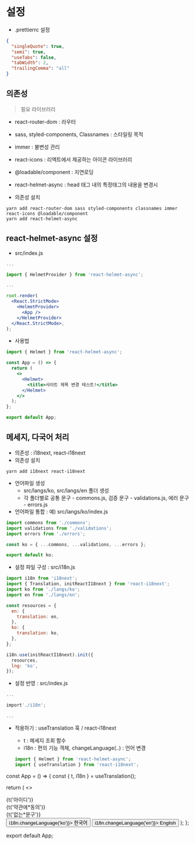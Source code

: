 # 설정

- .prettierrc 설정

```json
{
  "singleQuote": true,
  "semi": true,
  "useTabs": false,
  "tabWidth": 2,
  "trailingComma": "all"
}
```

## 의존성

> 필요 라이브러리

- react-router-dom : 라우터
- sass, styled-components, Classnames : 스타일링 목적
- immer : 불변성 관리
- react-icons : 리액트에서 제공하는 아이콘 라이브러리
- @loadable/component : 지연로딩
- react-helmet-async : head 태그 내의 특정태그의 내용을 변경시

- 의존성 설치

```
yarn add react-router-dom sass styled-components classnames immer react-icons @loadable/component
yarn add react-helmet-async
```

## react-helmet-async 설정

- src/index.js

```jsx
...

import { HelmetProvider } from 'react-helmet-async';

...

root.render(
  <React.StrictMode>
    <HelmetProvider>
      <App />
    </HelmetProvider>
  </React.StrictMode>,
);

```

- 사용법

```jsx
import { Helmet } from 'react-helmet-async';

const App = () => {
  return (
    <>
      <Helmet>
        <title>사이트 제목 변경 테스트!</title>
      </Helmet>
    </>
  );
};

export default App;
```

## 메세지, 다국어 처리

- 의존성 : i18next, react-i18next
- 의존성 설치

```
yarn add i18next react-i18next
```

- 언어파일 생성
  - src/langs/ko, src/langs/en 폴더 생성
  - 각 폴더별로 공통 문구 - commons.js, 검증 문구 - validations.js, 에러 문구 - errors.js
- 언어파일 통합 : 예) src/langs/ko/index.js

```javascript
import commons from './commons';
import validations from './validations';
import errors from './errors';

const ko = { ...commons, ...validations, ...errors };

export default ko;
```

- 설정 파일 구성 : src/i18n.js

```javascript
import i18n from 'i18next';
import { Translation, initReactI18next } from 'react-i18next';
import ko from './langs/ko';
import en from './langs/en';

const resources = {
  en: {
    translation: en,
  },
  ko: {
    translation: ko,
  },
};

i18n.use(initReactI18next).init({
  resources,
  lng: 'ko',
});
```

- 설정 반영 : src/index.js

```javascript
...

import'./i18n';

...

```

- 적용하기 : useTranslation 훅 / react-i18next

  - t : 메세지 조회 함수
  - i18n : 편의 기능 객체, changeLanguage(..) : 언어 변경

  ```jsx
  import { Helmet } from 'react-helmet-async';
  import { useTranslation } from 'react-i18next';
  ```

const App = () => {
const { t, i18n } = useTranslation();

return (
<>
<Helmet>

<title>사이트 제목 변경 테스트!</title>
</Helmet>
<div>{t('아이디')}</div>
<div>{t('약관에*동의')}</div>
<div>{t('없는*문구')}</div>
<button type="button" onClick={() => i18n.changeLanguage('ko')}>
한국어
</button>
<button type="button" onClick={() => i18n.changeLanguage('en')}>
English
</button>
</>
);
};

export default App;

```

```
